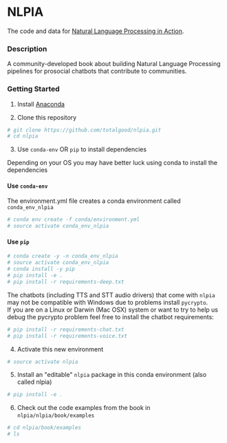 # NLPIA

The code and data for [Natural Language Processing in Action](https://www.manning.com/books/natural-language-processing-in-action).

### Description

A community-developed book about building Natural Language Processing pipelines for prosocial chatbots that contribute to communities.

### Getting Started

1. Install [Anaconda](https://docs.anaconda.com/anaconda/install/)  

2. Clone this repository

```bash
# git clone https://github.com/totalgood/nlpia.git
# cd nlpia
```

3. Use `conda-env` OR `pip` to install dependencies

Depending on your OS you may have better luck using conda to install the dependencies

#### Use `conda-env`

The environment.yml file creates a conda environment called `conda_env_nlpia`

```bash
# conda env create -f conda/environment.yml
# source activate conda_env_nlpia
```

#### Use `pip`

```bash
# conda create -y -n conda_env_nlpia
# source activate conda_env_nlpia
# conda install -y pip
# pip install -e .
# pip install -r requirements-deep.txt
```

The chatbots (including TTS and STT audio drivers) that come with `nlpia` may not be compatible with Windows due to problems install `pycrypto`.  
If you are on a Linux or Darwin (Mac OSX) system or want to try to help us debug the pycrypto problem feel free to install the chatbot requirements:

```bash
# pip install -r requirements-chat.txt
# pip install -r requirements-voice.txt
```

4. Activate this new environment

```bash
# source activate nlpia
```

5. Install an "editable" `nlpia` package in this conda environment (also called nlpia)

```bash
# pip install -e .
```

6. Check out the code examples from the book in `nlpia/nlpia/book/examples`

```bash
# cd nlpia/book/examples
# ls
```
